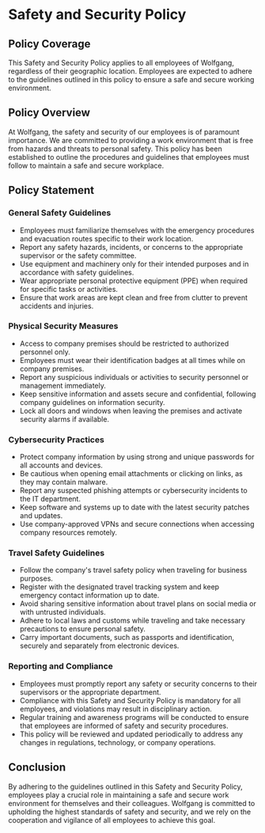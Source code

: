 # Safety and Security Policy

## Policy Coverage

This Safety and Security Policy applies to all employees of  Wolfgang, regardless of their geographic location. Employees are expected to adhere to the guidelines outlined in this policy to ensure a safe and secure working environment. 

## Policy Overview

At Wolfgang, the safety and security of our employees is of paramount importance. We are committed to providing a work environment that is free from hazards and threats to personal safety. This policy has been established to outline the procedures and guidelines that employees must follow to maintain a safe and secure workplace.

## Policy Statement

### General Safety Guidelines

- Employees must familiarize themselves with the emergency procedures and evacuation routes specific to their work location.
- Report any safety hazards, incidents, or concerns to the appropriate supervisor or the safety committee.
- Use equipment and machinery only for their intended purposes and in accordance with safety guidelines.
- Wear appropriate personal protective equipment (PPE) when required for specific tasks or activities.
- Ensure that work areas are kept clean and free from clutter to prevent accidents and injuries.

### Physical Security Measures

- Access to company premises should be restricted to authorized personnel only.
- Employees must wear their identification badges at all times while on company premises.
- Report any suspicious individuals or activities to security personnel or management immediately.
- Keep sensitive information and assets secure and confidential, following company guidelines on information security.
- Lock all doors and windows when leaving the premises and activate security alarms if available.

### Cybersecurity Practices

- Protect company information by using strong and unique passwords for all accounts and devices.
- Be cautious when opening email attachments or clicking on links, as they may contain malware.
- Report any suspected phishing attempts or cybersecurity incidents to the IT department.
- Keep software and systems up to date with the latest security patches and updates.
- Use company-approved VPNs and secure connections when accessing company resources remotely.

### Travel Safety Guidelines

- Follow the company's travel safety policy when traveling for business purposes.
- Register with the designated travel tracking system and keep emergency contact information up to date.
- Avoid sharing sensitive information about travel plans on social media or with untrusted individuals.
- Adhere to local laws and customs while traveling and take necessary precautions to ensure personal safety.
- Carry important documents, such as passports and identification, securely and separately from electronic devices.

### Reporting and Compliance

- Employees must promptly report any safety or security concerns to their supervisors or the appropriate department.
- Compliance with this Safety and Security Policy is mandatory for all employees, and violations may result in disciplinary action.
- Regular training and awareness programs will be conducted to ensure that employees are informed of safety and security procedures.
- This policy will be reviewed and updated periodically to address any changes in regulations, technology, or company operations.

## Conclusion

By adhering to the guidelines outlined in this Safety and Security Policy, employees play a crucial role in maintaining a safe and secure work environment for themselves and their colleagues. Wolfgang is committed to upholding the highest standards of safety and security, and we rely on the cooperation and vigilance of all employees to achieve this goal.